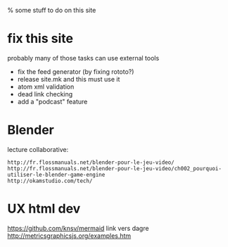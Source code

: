% some stuff to do on this site

# fix this site

probably many of those tasks can use external tools

* fix the feed generator (by fixing rototo?)
* release site.mk and this must use it
* atom xml validation
* dead link checking
* add a "podcast" feature

# Blender

lecture collaborative:

    http://fr.flossmanuals.net/blender-pour-le-jeu-video/
    http://fr.flossmanuals.net/blender-pour-le-jeu-video/ch002_pourquoi-utiliser-le-blender-game-engine
    http://okamstudio.com/tech/

# UX html dev

https://github.com/knsv/mermaid link vers dagre
http://metricsgraphicsjs.org/examples.htm
